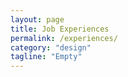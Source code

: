 ```yaml
---
layout: page
title: Job Experiences
permalink: /experiences/
category: "design"
tagline: "Empty"
---
```


